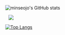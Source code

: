 ![minseojo's GitHub stats](https://github-readme-stats.vercel.app/api?username=minseojo&show_icons=true&theme=vue)

<!--
**minseojo/minseojo** is a ✨ _special_ ✨ repository because its `README.md` (this file) appears on your GitHub profile.

Here are some ideas to get you started:

- 🔭 I’m currently working on ...
- 🌱 I’m currently learning ...
- 👯 I’m looking to collaborate on ...
- 🤔 I’m looking for help with ...
- 💬 Ask me about ...
- 📫 How to reach me: ...
- 😄 Pronouns: ...
- ⚡ Fun fact: ...
-->

<a href="https://velog.io/@minseojo">
    <img 
        src="http://img.shields.io/badge/-velog-21232222?style=flat&logo=Vector Logo Zone&link=https://velog.io/@minseojo"
        style="height : auto; margin-left : 10px; margin-right : 10px;"/>
</a>

[![Top Langs](https://github-readme-stats.vercel.app/api/top-langs/?username=minseojo&layout=compact&theme=vue&langs_count=6)](https://github.com/anuraghazra/github-readme-stats)
